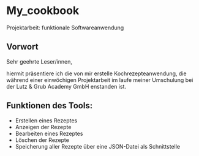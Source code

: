﻿# My_cookbook
Projektarbeit: funktionale Softwareanwendung

## Vorwort
Sehr geehrte Leser/innen,

hiermit präsentiere ich die von mir erstelle Kochrezepteanwendung, die während einer
einwöchigen Projektarbeit im laufe meiner Umschulung bei der Lutz & Grub Academy GmbH 
enstanden ist.


## Funktionen des Tools:
- Erstellen eines Rezeptes
- Anzeigen der Rezepte
- Bearbeiten  eines Rezeptes
- Löschen der Rezepte
- Speicherung aller Rezepte über eine JSON-Datei als Schnittstelle

